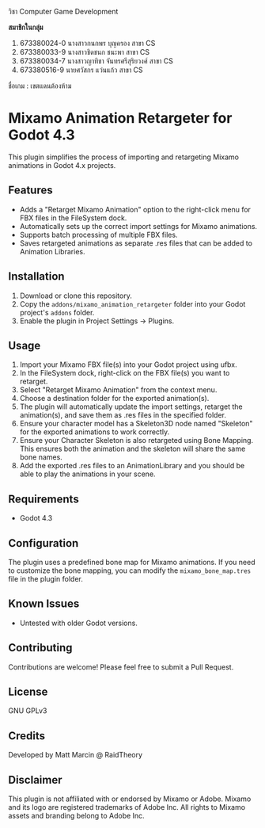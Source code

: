 วิชา Computer Game Development


**สมาชิกในกลุ่ม**
1. 673380024-0 นางสาวกนกพร บุญครอง สาขา CS
2. 673380033-9 นางสาวชิดชนก ชนะพา สาขา CS
3. 673380034-7 นางสาวญาทิชา จันทรศรีสุริยวงศ์ สาขา CS
4. 673380516-9 นายศวัสกร แว่นแก้ว สาขา CS

ชื่อเกม : เขตแดนต้องห้าม

# Mixamo Animation Retargeter for Godot 4.3

This plugin simplifies the process of importing and retargeting Mixamo animations in Godot 4.x projects.

## Features

- Adds a "Retarget Mixamo Animation" option to the right-click menu for FBX files in the FileSystem dock.
- Automatically sets up the correct import settings for Mixamo animations.
- Supports batch processing of multiple FBX files.
- Saves retargeted animations as separate .res files that can be added to Animation Libraries.

## Installation

1. Download or clone this repository.
2. Copy the `addons/mixamo_animation_retargeter` folder into your Godot project's `addons` folder.
3. Enable the plugin in Project Settings -> Plugins.

## Usage

1. Import your Mixamo FBX file(s) into your Godot project using ufbx.
2. In the FileSystem dock, right-click on the FBX file(s) you want to retarget.
3. Select "Retarget Mixamo Animation" from the context menu.
4. Choose a destination folder for the exported animation(s).
5. The plugin will automatically update the import settings, retarget the animation(s), and save them as .res files in the specified folder.
6. Ensure your character model has a Skeleton3D node named "Skeleton" for the exported animations to work correctly. 
7. Ensure your Character Skeleton is also retargeted using Bone Mapping. This ensures both the animation and the skeleton will share the same bone names.
8. Add the exported .res files to an AnimationLibrary and you should be able to play the animations in your scene.

## Requirements

- Godot 4.3

## Configuration

The plugin uses a predefined bone map for Mixamo animations. If you need to customize the bone mapping, you can modify the `mixamo_bone_map.tres` file in the plugin folder.

## Known Issues

- Untested with older Godot versions.

## Contributing

Contributions are welcome! Please feel free to submit a Pull Request.

## License

GNU GPLv3

## Credits

Developed by Matt Marcin @ RaidTheory

## Disclaimer

This plugin is not affiliated with or endorsed by Mixamo or Adobe. Mixamo and its logo are registered trademarks of Adobe Inc. All rights to Mixamo assets and branding belong to Adobe Inc.
